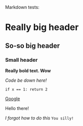 Markdown tests:

# Really big header
## So-so big header
### Small header

**Really bold text. Wow**


*Code be down here!*

`if x == 1: return 2`

[Google](https://www.google.com)


Hello there!


*I forgot how to do this*
`You silly!`
